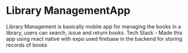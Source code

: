 # Library ManagementApp
Library Management is basically mobile app for managing the books in a library, users can search, issue and return books.
Tech Stack - 
Made this app using react native with expo
used firebase in the backend for storing records of books
